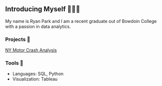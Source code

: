 ## Introducing Myself 🙋🏽‍♂️

My name is Ryan Park and I am a recent graduate out of Bowdoin College with a passion in data analytics. 

### Projects 📁
[NY Motor Crash Analysis](https://github.com/ryanpark0117/NY-Motor-Crash-Analysis/tree/main)


### Tools 🔧
* Languages: SQL, Python
* Visualization: Tableau

<!--
**ryanpark0117/ryanpark0117** is a ✨ _special_ ✨ repository because its `README.md` (this file) appears on your GitHub profile.

Here are some ideas to get you started:

- 🔭 I’m currently working on ...
- 🌱 I’m currently learning ...
- 👯 I’m looking to collaborate on ...
- 🤔 I’m looking for help with ...
- 💬 Ask me about ...
- 📫 How to reach me: ...
- 😄 Pronouns: ...
- ⚡ Fun fact: ...
-->
